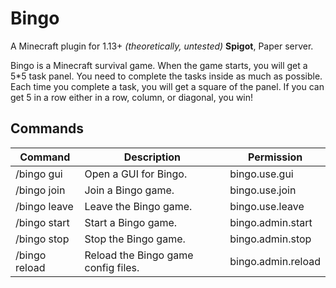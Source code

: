 # Bingo
A Minecraft plugin for 1.13+ *(theoretically, untested)* **Spigot**, Paper server.

Bingo is a Minecraft survival game. When the game starts, you will get a 5*5 task panel. You need to complete the tasks inside as much as possible. Each time you complete a task, you will get a square of the panel. If you can get 5 in a row either in a row, column, or diagonal, you win!

## Commands
|Command|Description|Permission|
|----|----|----|
|/bingo gui|Open a GUI for Bingo.|bingo.use.gui|
|/bingo join|Join a Bingo game.|bingo.use.join|
|/bingo leave|Leave the Bingo game.|bingo.use.leave|
|/bingo start|Start a Bingo game.|bingo.admin.start|
|/bingo stop|Stop the Bingo game.|bingo.admin.stop|  
|/bingo reload|Reload the Bingo game config files.|bingo.admin.reload|  
